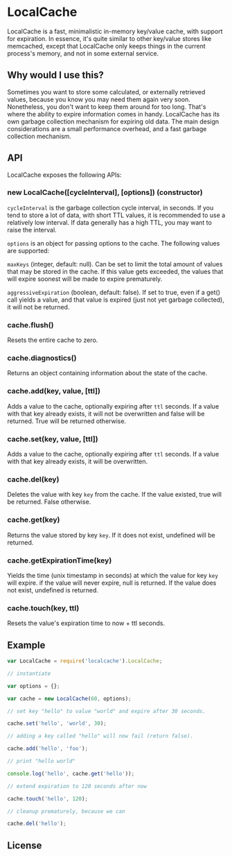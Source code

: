 # LocalCache

LocalCache is a fast, minimalistic in-memory key/value cache, with support for expiration.
In essence, it's quite similar to other key/value stores like memcached, except that LocalCache
only keeps things in the current process's memory, and not in some external service.

## Why would I use this?

Sometimes you want to store some calculated, or externally retrieved values, because you know
you may need them again very soon. Nonetheless, you don't want to keep them around for too long.
That's where the ability to expire information comes in handy. LocalCache has its own garbage
collection mechanism for expiring old data. The main design considerations are a small
performance overhead, and a fast garbage collection mechanism.

## API

LocalCache exposes the following APIs:

### new LocalCache([cycleInterval], [options]) (constructor)

`cycleInterval` is the garbage collection cycle interval, in seconds. If you tend to store a lot
of data, with short TTL values, it is recommended to use a relatively low interval. If data
generally has a high TTL, you may want to raise the interval.

`options` is an object for passing options to the cache. The following values are supported:

`maxKeys` (integer, default: null). Can be set to limit the total amount of values that may be
stored in the cache. If this value gets exceeded, the values that will expire soonest will be made
to expire prematurely.

`aggressiveExpiration` (boolean, default: false). If set to true, even if a get() call yields a value,
and that value is expired (just not yet garbage collected), it will not be returned.

### cache.flush()

Resets the entire cache to zero.

### cache.diagnostics()

Returns an object containing information about the state of the cache.

### cache.add(key, value, [ttl])

Adds a value to the cache, optionally expiring after `ttl` seconds. If a value with that key already
exists, it will not be overwritten and false will be returned. True will be returned otherwise.

### cache.set(key, value, [ttl])

Adds a value to the cache, optionally expiring after `ttl` seconds. If a value with that key already
exists, it will be overwritten.

### cache.del(key)

Deletes the value with key `key` from the cache. If the value existed, true will be returned.
False otherwise.

### cache.get(key)

Returns the value stored by key `key`. If it does not exist, undefined will be returned.

### cache.getExpirationTime(key)

Yields the time (unix timestamp in seconds) at which the value for key `key` will expire. if the value
will never expire, null is returned. If the value does not exist, undefined is returned.

### cache.touch(key, ttl)

Resets the value's expiration time to now + ttl seconds.


## Example

``` javascript
var LocalCache = require('localcache').LocalCache;

// instantiate

var options = {};

var cache = new LocalCache(60, options);

// set key "hello" to value "world" and expire after 30 seconds.

cache.set('hello', 'world', 30);

// adding a key called "hello" will now fail (return false).

cache.add('hello', 'foo');

// print "hello world"

console.log('hello', cache.get('hello'));

// extend expiration to 120 seconds after now

cache.touch('hello', 120);

// cleanup prematurely, because we can

cache.del('hello');
```

## License


